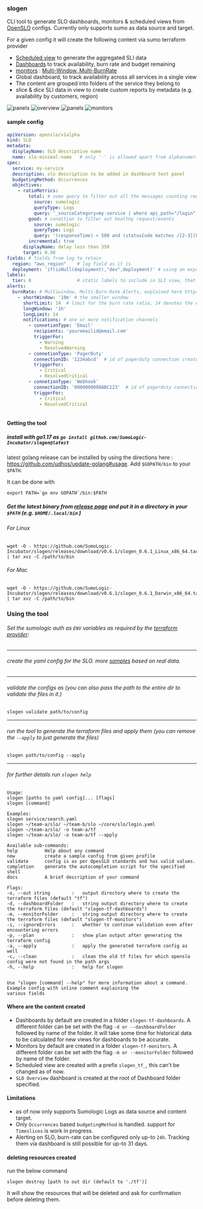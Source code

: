 ### slogen

CLI tool to generate SLO dashboards, monitors & scheduled views
from [OpenSLO](https://github.com/OpenSLO/OpenSLO#specification) configs. Currently only supports sumo as data source
and target.

For a given config it will create the following content via sumo terraform provider

- [Scheduled view](https://help.sumologic.com/Manage/Scheduled-Views) to generate the aggregated SLI data
- [Dashboards](https://help.sumologic.com/Visualizations-and-Alerts/Dashboard_(New)) to track availability, burn rate
  and budget remaining
- [monitors](https://help.sumologic.com/Visualizations-and-Alerts/Alerts/Monitors) :  [Multi-Window, Multi-BurnRate](https://sre.google/workbook/alerting-on-slos/)
- Global dashboard, to track availability across all services in a single view
- The content are grouped into folders of the service they belong to
- slice & dice SLI data in view to create custom reports by metadata (e.g. availability by customers, region)

![panels](misc/slo_panel.png )
![overview](misc/view_search.png)
![panels](misc/overview.png)
![monitors](misc/monitors.png)

#### sample config

```yaml
apiVersion: openslo/v1alpha
kind: SLO
metadata:
  displayName: SLO descriptive name
  name: slo-minimal-name   # only '-' is allowed apart from alphanumeric chars, '-' not allowed in start or end
spec:
  service: my-service
  description: slo description to be added in dashboard text panel
  budgetingMethod: Occurrences
  objectives:
    - ratioMetrics:
        total: # sumo query to filter out all the messages counting requests for this slo
          source: sumologic
          queryType: Logs
          query: '_sourceCategory=my-service | where api_path="/login"'
        good: # condition to filter out healthy request/events
          source: sumologic
          queryType: Logs
          query: '(responseTime) < 500 and (statusCode matches /[2-3][0-9]{2}/ )'
        incremental: true
      displayName: delay less than 350
      target: 0.98
fields: # fields from log to retain
  region: "aws_region"    # log field as it is
  deployment: 'if(isNull(deployment),"dev",deployment)' # using an expression
labels:
  tier: 0                 # static labels to include in SLI view, that are not present in the log messages
alerts:
  burnRate: # Multiwindow, Multi-Burn-Rate Alerts, explained here https://sre.google/workbook/alerting-on-slos/ 
    - shortWindow: '10m' # the smaller window
      shortLimit: 14  # limit for the burn rate ratio, 14 denotes the error consumed in the window were 14 times the allowed number  
      longWindow: '1h'
      longLimit: 14
      notifications: # one or more notification channels
        - connetionType: 'Email'
          recipients: 'youremailid@email.com'
          triggerFor:
            - Warning
            - ResolvedWarning
        - connetionType: 'PagerDuty'
          connectionID: '1234abcd'  # id of pagerduty connection created in sumo
          triggerFor:
            - Critical
            - ResolvedCritical
        - connetionType: 'Webhook'
          connectionID: '0000000000ABC123'  # id of pagerduty connection created in sumo
          triggerFor:
            - Critical
            - ResolvedCritical



```

#### Getting the tool

##### install with go1.17 as `go install github.com/SumoLogic-Incubator/slogen@latest`

latest golang release can be installed by using the directions here : https://github.com/udhos/update-golang#usage.
Add `$GOPATH/bin` to your `$PATH`.

It can be done with

```
export PATH=`go env GOPATH`/bin:$PATH
```

##### Get the latest binary from [release page](https://github.com/SumoLogic-Incubator/slogen/releases) and put it in a directory in your `$PATH` (e.g. `$HOME/.local/bin` )

###### For Linux

``` shell
wget -O - https://github.com/SumoLogic-Incubator/slogen/releases/download/v0.6.1/slogen_0.6.1_Linux_x86_64.tar.gz | tar xvz -C /path/to/bin
```

###### For Mac

``` shell
wget -O - https://github.com/SumoLogic-Incubator/slogen/releases/download/v0.6.1/slogen_0.6.1_Darwin_x86_64.tar.gz | tar xvz -C /path/to/bin
```

### Using the tool

###### Set the sumologic auth as `ENV` variables as required by the [terraform provider](https://registry.terraform.io/providers/SumoLogic/sumologic/latest/docs#environment-variables):

--- 

###### create the yaml config for the SLO. more [samples](samples/openslo) based on real data.

--- 

###### validate the configs as (you can also pass the path to the entire dir to validate the files in it.)

`slogen validate path/to/config`

--- 

###### run the tool to generate the terraform files and apply them (you can remove the `--apply` to just generate the files)

`slogen path/to/config --apply`


--- 

###### for further details run `slogen help`

```
Usage:
slogen [paths to yaml config]... [flags]
slogen [command]

Examples:
slogen service/search.yaml 
slogen ~/team-a/slo/ ~/team-b/slo ~/core/slo/login.yaml 
slogen ~/team-a/slo/ -o team-a/tf
slogen ~/team-a/slo/ -o team-a/tf --apply 

Available sub-commands:
help          Help about any command 
new           create a sample config from given profile 
validate      config is as per OpesSLO standards and has valid values.
completion    generate the autocompletion script for the specified shell 
docs          A brief description of your command 

Flags:
-o, --out string        :   output directory where to create the terraform files (default "tf")
-d, --dashboardFolder   :   string output directory where to create the terraform files (default "slogen-tf-dashboards")
-m, --monitorFolder     :   string output directory where to create the terraform files (default "slogen-tf-monitors")
-i, --ignoreErrors      :   whether to continue validation even after encountering errors 
-p, --plan              :   show plan output after generating the terraform config 
-a, --apply             :   apply the generated terraform config as well 
-c, --clean             :   clean the old tf files for which openslo config were not found in the path args 
-h, --help              :   help for slogen


Use "slogen [command] --help" for more information about a command. Example config with inline comment explaining the
various fields

```

#### Where are the content created

- Dashboards by default are created in a folder `slogen-tf-dashboards`. A different folder can be set with the
  flag `-d or --dashboardFolder` followed by name of the folder. It will take some time for historical data to be
  calculated for new views for dashboards to be accurate.
- Monitors by default are created in a folder `slogen-tf-monitors`. A different folder can be set with the
  flag `-m or --monitorFolder` followed by name of the folder.
- Scheduled view are created with a prefix `slogen_tf_`, this can't be changed as of now.
- `SLO Overview` dashboard is created at the root of Dashboard folder specified.

#### Limitations

- as of now only supports Sumologic Logs as data source and content target.
- Only `Occurrences` based `budgetingMethod` is handled. support for `Timeslices` is work in progress.
- Alerting on SLO, burn-rate can be configured only up-to `24h`. Tracking them via dashboard is still possible for up-to
  31 days.

#### deleting resources created

run the below command

`slogen destroy [path to out dir (default to './tf')]`

It will show the resources that will be deleted and ask for confirmation before deleting them. 
